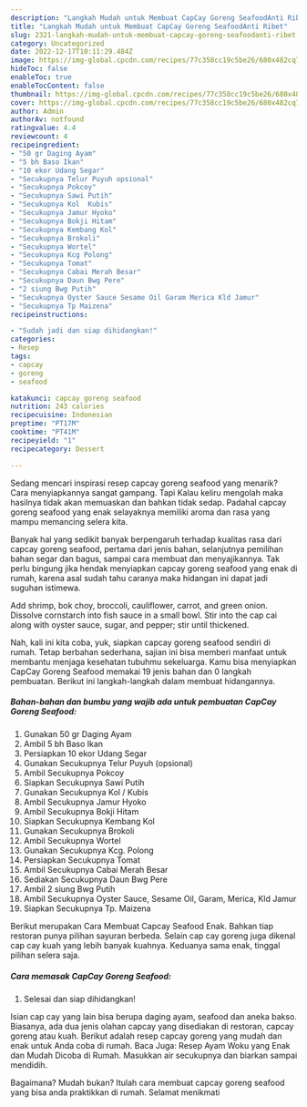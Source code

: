 ```yaml
---
description: "Langkah Mudah untuk Membuat CapCay Goreng SeafoodAnti Ribet"
title: "Langkah Mudah untuk Membuat CapCay Goreng SeafoodAnti Ribet"
slug: 2321-langkah-mudah-untuk-membuat-capcay-goreng-seafoodanti-ribet
category: Uncategorized
date: 2022-12-17T10:11:29.484Z
image: https://img-global.cpcdn.com/recipes/77c358cc19c5be26/680x482cq70/capcay-goreng-seafood-foto-resep-utama.jpg
hideToc: false
enableToc: true
enableTocContent: false
thumbnail: https://img-global.cpcdn.com/recipes/77c358cc19c5be26/680x482cq70/capcay-goreng-seafood-foto-resep-utama.jpg
cover: https://img-global.cpcdn.com/recipes/77c358cc19c5be26/680x482cq70/capcay-goreng-seafood-foto-resep-utama.jpg
author: Admin
authorAv: notfound
ratingvalue: 4.4
reviewcount: 4
recipeingredient:
- "50 gr Daging Ayam"
- "5 bh Baso Ikan"
- "10 ekor Udang Segar"
- "Secukupnya Telur Puyuh opsional"
- "Secukupnya Pokcoy"
- "Secukupnya Sawi Putih"
- "Secukupnya Kol  Kubis"
- "Secukupnya Jamur Hyoko"
- "Secukupnya Bokji Hitam"
- "Secukupnya Kembang Kol"
- "Secukupnya Brokoli"
- "Secukupnya Wortel"
- "Secukupnya Kcg Polong"
- "Secukupnya Tomat"
- "Secukupnya Cabai Merah Besar"
- "Secukupnya Daun Bwg Pere"
- "2 siung Bwg Putih"
- "Secukupnya Oyster Sauce Sesame Oil Garam Merica Kld Jamur"
- "Secukupnya Tp Maizena"
recipeinstructions:

- "Sudah jadi dan siap dihidangkan!"
categories:
- Resep
tags:
- capcay
- goreng
- seafood

katakunci: capcay goreng seafood 
nutrition: 243 calories
recipecuisine: Indonesian
preptime: "PT17M"
cooktime: "PT41M"
recipeyield: "1"
recipecategory: Dessert

---
```



Sedang mencari inspirasi resep capcay goreng seafood yang menarik? Cara menyiapkannya sangat gampang. Tapi Kalau keliru mengolah maka hasilnya tidak akan memuaskan dan bahkan tidak sedap. Padahal capcay goreng seafood yang enak selayaknya memiliki aroma dan rasa yang mampu memancing selera kita.


Banyak hal yang sedikit banyak berpengaruh terhadap kualitas rasa dari capcay goreng seafood, pertama dari jenis bahan, selanjutnya pemilihan bahan segar dan bagus, sampai cara membuat dan menyajikannya. Tak perlu bingung jika hendak menyiapkan capcay goreng seafood yang enak di rumah, karena asal sudah tahu caranya maka hidangan ini dapat jadi suguhan istimewa.

Add shrimp, bok choy, broccoli, cauliflower, carrot, and green onion. Dissolve cornstarch into fish sauce in a small bowl. Stir into the cap cai along with oyster sauce, sugar, and pepper; stir until thickened.


Nah, kali ini kita coba, yuk, siapkan capcay goreng seafood sendiri di rumah. Tetap berbahan sederhana, sajian ini bisa memberi manfaat untuk membantu menjaga kesehatan tubuhmu sekeluarga. Kamu bisa menyiapkan CapCay Goreng Seafood memakai 19 jenis bahan dan 0 langkah pembuatan. Berikut ini langkah-langkah dalam membuat hidangannya.

<!--inarticleads1-->

##### Bahan-bahan dan bumbu yang wajib ada untuk pembuatan CapCay Goreng Seafood:

1. Gunakan 50 gr Daging Ayam
1. Ambil 5 bh Baso Ikan
1. Persiapkan 10 ekor Udang Segar
1. Gunakan Secukupnya Telur Puyuh (opsional)
1. Ambil Secukupnya Pokcoy
1. Siapkan Secukupnya Sawi Putih
1. Gunakan Secukupnya Kol / Kubis
1. Ambil Secukupnya Jamur Hyoko
1. Ambil Secukupnya Bokji Hitam
1. Siapkan Secukupnya Kembang Kol
1. Gunakan Secukupnya Brokoli
1. Ambil Secukupnya Wortel
1. Gunakan Secukupnya Kcg. Polong
1. Persiapkan Secukupnya Tomat
1. Ambil Secukupnya Cabai Merah Besar
1. Sediakan Secukupnya Daun Bwg Pere
1. Ambil 2 siung Bwg Putih
1. Ambil Secukupnya Oyster Sauce, Sesame Oil, Garam, Merica, Kld Jamur
1. Siapkan Secukupnya Tp. Maizena


Berikut merupakan Cara Membuat Capcay Seafood Enak. Bahkan tiap restoran punya pilihan sayuran berbeda. Selain cap cay goreng juga dikenal cap cay kuah yang lebih banyak kuahnya. Keduanya sama enak, tinggal pilihan selera saja. 

<!--inarticleads2-->

##### Cara memasak CapCay Goreng Seafood:


1. Selesai dan siap dihidangkan!

Isian cap cay yang lain bisa berupa daging ayam, seafood dan aneka bakso. Biasanya, ada dua jenis olahan capcay yang disediakan di restoran, capcay goreng atau kuah. Berikut adalah resep capcay goreng yang mudah dan enak untuk Anda coba di rumah. Baca Juga: Resep Ayam Woku yang Enak dan Mudah Dicoba di Rumah. Masukkan air secukupnya dan biarkan sampai mendidih. 

Bagaimana? Mudah bukan? Itulah cara membuat capcay goreng seafood yang bisa anda praktikkan di rumah. Selamat menikmati
